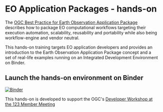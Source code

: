 # EO Application Packages - hands-on

The [OGC Best Practice for Earth Observation Application Package](https://docs.ogc.org/bp/20-089r1.html) describes how to package EO computational workflows targeting their execution automation, scalability, reusability and portability while also being workflow-engine and vendor neutral.

This hands-on training targets EO application developers and provides an introduction to the Earth Observation Application Package concept and a set of real-life examples running on an Integrated Development Environment on Binder.

## Launch the hands-on environment on Binder

[![Binder](https://mybinder.org/badge_logo.svg)](https://mybinder.org/v2/gh/fabricebrito/vscode-binder/master?urlpath=/proxy/8001/)

This hands-on is developed to support the OGC's [Developer Workshop at the 123 Member Meeting](https://github.com/opengeospatial/developer-events/wiki/Developer-Workshop-at-the-123-Member-Meeting)